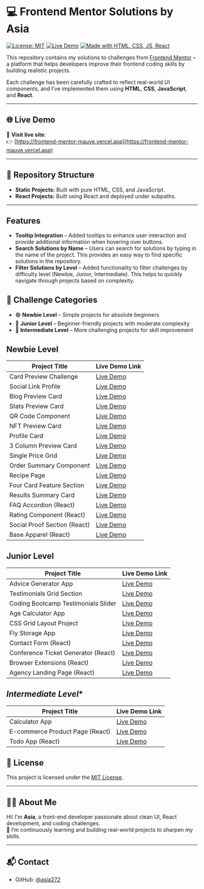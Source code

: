 # 💻 Frontend Mentor Solutions by Asia

[![License: MIT](https://img.shields.io/badge/License-MIT-blue.svg)](LICENSE)
[![Live Demo](https://img.shields.io/badge/Live-Demo-green.svg)](https://frontend-mentor-mauve.vercel.app)
[![Made with HTML, CSS, JS, React](https://img.shields.io/badge/Techs-HTML%2FCSS%2FJS%2FReact-blue)](https://github.com/asia272/Frontend-Mentor)

This repository contains my solutions to challenges from [Frontend Mentor](https://www.frontendmentor.io/) – a platform that helps developers improve their frontend coding skills by building realistic projects.

Each challenge has been carefully crafted to reflect real-world UI components, and I’ve implemented them using **HTML**, **CSS**, **JavaScript**, and **React**.

---

## 🌐 Live Demo

🔗 **Visit live site**:  
👉 [https://frontend-mentor-mauve.vercel.app](https://frontend-mentor-mauve.vercel.app)

---

## 📁 Repository Structure

- **Static Projects:** Built with pure HTML, CSS, and JavaScript.
- **React Projects:** Built using React and deployed under subpaths.

---


##  Features  
- **Tooltip Integration** – Added tooltips to enhance user interaction and provide additional information when hovering over buttons.  
- **Search Solutions by Name** – Users can search for solutions by typing in the name of the project. This provides an easy way to find specific solutions in the repository.  
- **Filter Solutions by Level** – Added functionality to filter challenges by difficulty level (Newbie, Junior, Intermediate). This helps to quickly navigate through projects based on complexity.

## 📌 Challenge Categories  
- 🟢 **Newbie Level** – Simple projects for absolute beginners  
- 🔵 **Junior Level** – Beginner-friendly projects with moderate complexity  
- 🔴 **Intermediate Level** – More challenging projects for skill improvement  

## **Newbie Level**

| Project Title             | Live Demo Link                                                                                                     |
| ------------------------- | ------------------------------------------------------------------------------------------------------------------ |
| Card Preview Challenge    | [Live Demo](https://frontend-mentor-mauve.vercel.app/static-projects/newbie/product-preview-card-component-main/)  |
| Social Link Profile       | [Live Demo](https://frontend-mentor-mauve.vercel.app/static-projects/newbie/social-links-profile-main/)            |
| Blog Preview Card         | [Live Demo](https://frontend-mentor-mauve.vercel.app/static-projects/newbie/blog-preview-card-main/)               |
| Stats Preview Card        | [Live Demo](https://frontend-mentor-mauve.vercel.app/static-projects/newbie/stats-preview-card-component-main/)    |
| QR Code Component         | [Live Demo](https://frontend-mentor-mauve.vercel.app/static-projects/newbie/qr-code-component-main/)               |
| NFT Preview Card          | [Live Demo](https://frontend-mentor-mauve.vercel.app/static-projects/newbie/nft-preview-card-component-main/)      |
| Profile Card              | [Live Demo](https://frontend-mentor-mauve.vercel.app/static-projects/newbie/profile-card-component-main/)          |
| 3 Column Preview Card     | [Live Demo](https://frontend-mentor-mauve.vercel.app/static-projects/newbie/3-column-preview-card-component-main/) |
| Single Price Grid         | [Live Demo](https://frontend-mentor-mauve.vercel.app/static-projects/newbie/single-price-grid-component-master/)   |
| Order Summary Component   | [Live Demo](https://frontend-mentor-mauve.vercel.app/static-projects/newbie/order-summary-component-main/)         |
| Recipe Page               | [Live Demo](https://frontend-mentor-mauve.vercel.app/static-projects/newbie/recipe-page-main/)                     |
| Four Card Feature Section | [Live Demo](https://frontend-mentor-mauve.vercel.app/static-projects/newbie/four-card-feature-section-master/)     |
| Results Summary Card      | [Live Demo](https://frontend-mentor-mauve.vercel.app/static-projects/newbie/results-summary-component-main/)       |
| FAQ Accordion (React)     | [Live Demo](https://frontend-mentor-mauve.vercel.app/react-projects/newbie/faq-accordion/)                         |
| Rating Component (React)  | [Live Demo](https://frontend-mentor-mauve.vercel.app/react-projects/newbie/interactive-rating-component/)          |
| Social Proof Section (React)  | [Live Demo](https://frontend-mentor-mauve.vercel.app/react-projects/newbie/social-proof-section/)            |
| Base Apparel (React)         | [Live Demo](https://frontend-mentor-mauve.vercel.app/react-projects/newbie/base-apparel/)                     |


## **Junior Level**

| Project Title                       | Live Demo Link                                                                                                           |
| ----------------------------------- | ------------------------------------------------------------------------------------------------------------------------ |
| Advice Generator App                | [Live Demo](https://frontend-mentor-mauve.vercel.app/static-projects/junior/advice-generator-app-main/)                  |
| Testimonials Grid Section           | [Live Demo](https://frontend-mentor-mauve.vercel.app/static-projects/junior/testimonials-grid-section-main/)             |
| Coding Bootcamp Testimonials Slider | [Live Demo](https://frontend-mentor-mauve.vercel.app/static-projects/junior/coding-bootcamp-testimonials-slider-master/) |
| Age Calculator App                  | [Live Demo](https://frontend-mentor-mauve.vercel.app/static-projects/junior/age-calculator-app-main/)                    |
| CSS Grid Layout Project             | [Live Demo](https://frontend-mentor-mauve.vercel.app/static-projects/junior/bento-grid-main/)                            |
| Fly Storage App                     | [Live Demo](https://frontend-mentor-mauve.vercel.app/static-projects/junior/fylo-data-storage-component-master/)         |
| Contact Form (React)                | [Live Demo](https://frontend-mentor-mauve.vercel.app/react-projects/junior/contact-form/)                                |
| Conference Ticket Generator (React) | [Live Demo](https://frontend-mentor-mauve.vercel.app/react-projects/junior/conference-ticket-generator/)                 |
| Browser Extensions (React)    | [Live Demo](https://frontend-mentor-mauve.vercel.app/react-projects/junior/browser-extension-manger/)         |
| Agency Landing Page (React)  | [Live Demo](https://frontend-mentor-mauve.vercel.app/react-projects/junior/sunny-side/)                        |


## *Intermediate Level**

| Project Title                   | Live Demo Link                                                                                             |
| ------------------------------- | ---------------------------------------------------------------------------------------------------------- |
| Calculator App                  | [Live Demo](https://frontend-mentor-mauve.vercel.app/static-projects/intermediate/calculator-app-main/)    |
| E-commerce Product Page (React) | [Live Demo](https://frontend-mentor-mauve.vercel.app/react-projects/intermediate/e-commerce-product-page/) |
| Todo App (React)              | [Live Demo](https://frontend-mentor-mauve.vercel.app/react-projects/intermediate/todo-app/)                  |


## 📜 License

This project is licensed under the [MIT License](LICENSE).

---

## 🙋‍♀️ About Me

Hi! I'm **Asia**, a front-end developer passionate about clean UI, React development, and coding challenges.  
🌱 I’m continuously learning and building real-world projects to sharpen my skills.

---

## 📬 Contact

- GitHub: [@asia272](https://github.com/asia272)


